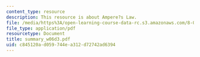 ```yaml
---
content_type: resource
description: This resource is about Ampere?s Law.
file: /media/https%3A/open-learning-course-data-rc.s3.amazonaws.com/8-02-physics-ii-electricity-and-magnetism-spring-2007/c845120ad059744ea312d72742ad6394_summary_w06d3.pdf
file_type: application/pdf
resourcetype: Document
title: summary_w06d3.pdf
uid: c845120a-d059-744e-a312-d72742ad6394
---
```

